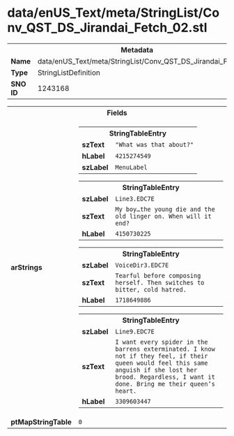<h1>data/enUS_Text/meta/StringList/Conv_QST_DS_Jirandai_Fetch_02.stl</h1><table><tr><th colspan="100%">Metadata</th></tr><tr><td><b>Name</b></td><td>data/enUS_Text/meta/StringList/Conv_QST_DS_Jirandai_Fetch_02.stl</td></tr><tr><td><b>Type</b></td><td>StringListDefinition</td></tr><tr><td><b>SNO ID</b></td><td>1243168</td></tr></table>

<table><tr><th colspan="100%">Fields</th></tr><tr><td><b>arStrings</b></td><td><table><tr><th colspan="100%">StringTableEntry</th></tr><tr><td><b>szText</b></td><td><code>"What was that about?"</code></td></tr><tr><td><b>hLabel</b></td><td><code>4215274549</code></td></tr><tr><td><b>szLabel</b></td><td><code>MenuLabel</code></td></tr></table>


<table><tr><th colspan="100%">StringTableEntry</th></tr><tr><td><b>szLabel</b></td><td><code>Line3.EDC7E</code></td></tr><tr><td><b>szText</b></td><td><code>My boy…the young die and the old linger on. When will it end?</code></td></tr><tr><td><b>hLabel</b></td><td><code>4150730225</code></td></tr></table>


<table><tr><th colspan="100%">StringTableEntry</th></tr><tr><td><b>szLabel</b></td><td><code>VoiceDir3.EDC7E</code></td></tr><tr><td><b>szText</b></td><td><code>Tearful before composing herself. Then switches to bitter, cold hatred. </code></td></tr><tr><td><b>hLabel</b></td><td><code>1718649886</code></td></tr></table>


<table><tr><th colspan="100%">StringTableEntry</th></tr><tr><td><b>szLabel</b></td><td><code>Line9.EDC7E</code></td></tr><tr><td><b>szText</b></td><td><code>I want every spider in the barrens exterminated. I know not if they feel, if their queen would feel this same anguish if she lost her brood. Regardless, I want it done. Bring me their queen’s heart.</code></td></tr><tr><td><b>hLabel</b></td><td><code>3309603447</code></td></tr></table>


</td></tr><tr><td><b>ptMapStringTable</b></td><td><code>0</code></td></tr></table>

